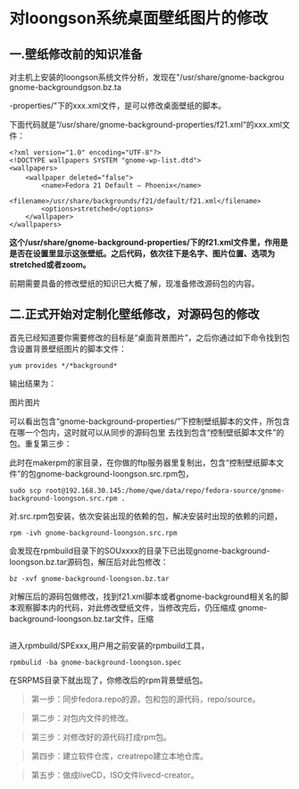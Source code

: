 # 对loongson系统桌面壁纸图片的修改
## 一.壁纸修改前的知识准备
对主机上安装的loongson系统文件分析，发现在"/usr/share/gnome-backgrou
gnome-backgroundgson.bz.ta

-properties/"下的xxx.xml文件，是可以修改桌面壁纸的脚本。

下面代码就是“/usr/share/gnome-background-properties/f21.xml“的xxx.xml文件：
```
<?xml version="1.0" encoding="UTF-8"?>
<!DOCTYPE wallpapers SYSTEM "gnome-wp-list.dtd">
<wallpapers>
    <wallpaper deleted="false">　　　　　　　　　　　　　　　　　　　　　　　　　　
        <name>Fedora 21 Default ‒ Phoenix</name>
        <filename>/usr/share/backgrounds/f21/default/f21.xml</filename>
        <options>stretched</options>
    </wallpaper>
</wallpapers>
```
**这个/usr/share/gnome-background-properties/下的f21.xml文件里，<wallpaper deleted="false">作用是是否在设置里显示这张壁纸。之后代码，依次往下是名字、图片位置、选项为stretched或者zoom。**

前期需要具备的修改壁纸的知识已大概了解，现准备修改源码包的内容。

## 二.正式开始对定制化壁纸修改，对源码包的修改
首先已经知道要你需要修改的目标是“桌面背景图片”，之后你通过如下命令找到包含设置背景壁纸图片的脚本文件：
```
yum provides */*background*
```
输出结果为：

图片图片

可以看出包含“gnome-background-properties/”下控制壁纸脚本的文件，所包含在哪一个包内，这时就可以从同步的源码包里
去找到包含“控制壁纸脚本文件”的包。重复第三步：

此时在makerpm的家目录，在你做的ftp服务器里复制出，包含“控制壁纸脚本文件”的包gnome-background-loongson.src.rpm包，
```
sudo scp root@192.168.30.145:/home/qwe/data/repo/fedora-source/gnome-background-loongson.src.rpm .
```
对.src.rpm包安装，依次安装出现的依赖的包，解决安装时出现的依赖的问题，
```
rpm -ivh gnome-background-loongson.src.rpm
```
会发现在rpmbuild目录下的SOUxxxx的目录下已出现gnome-background-loongson.bz.tar源码包，解压后对此包修改：
```
bz -xvf gnome-background-loongson.bz.tar
```







对解压后的源码包做修改，找到f21.xml脚本或者gnome-background相关名的脚本观察脚本内的代码，对此修改壁纸文件，当修改完后，仍压缩成
gnome-background-loongson.bz.tar文件，压缩
```

```
进入rpmbuild/SPExxx,用户用之前安装的rpmbuild工具，
```
rpmbulid -ba gnome-background-loongson.spec
```
在SRPMS目录下就出现了，你修改后的rpm背景壁纸包。






>第一步：同步fedora.repo的源，包和包的源代码，repo/source。

>第二步：对包内文件的修改。

>第三步：对修改好的源代码打成rpm包。

>第四步：建立软件仓库，creatrepo建立本地仓库。

>第五步：做成liveCD，ISO文件livecd-creator。






